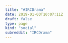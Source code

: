 ```yaml
---
title: "#IRCDrama"
date: 2019-01-03T10:07:11Z
draft: false
type: page
kind: "social"
subreddit: "IRCDrama"
---
```

